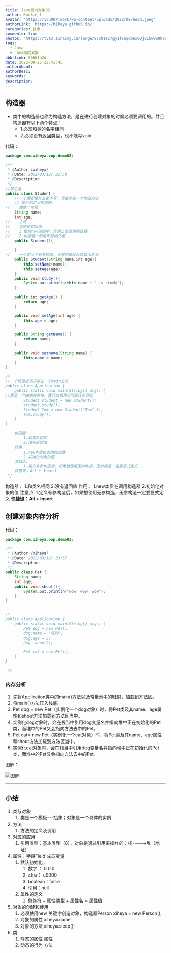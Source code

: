 ```yaml
---
title: Java面向对象02
author: Rookie_l
avatar: 'https://icu007.work/wp-content/uploads/2022/08/head.jpeg'
authorLink: 'https://hiheya.github.io/'
categories: 技术
comments: true
photos: 'https://tva3.sinaimg.cn/large/87c01ec7gy1fsnqqm6x00j21kw0w0h09.jpg'
tags:
  - Java
  - Java面向对象
abbrlink: 55661a2d
date: 2022-08-25 22:41:45
authorAbout:
authorDesc:
keywords:
description:
---
```


## 构造器

- 类中的构造器也称为构造方法，是在进行创建对象的时候必须要调用的。并且构造器有以下两个特点：
  - 1.必须和类的名字相同
  - 2.必须没有返回类型，也不能写void

代码：

```java
package com.xiheya.oop.demo02;

/**
 * @Author {xiheya}
 * @Date: 2022/03/12/ 22:50
 * @Description
 */
//学生类
public class Student {
    //一个类即使什么都不写，也会存在一个构造方法
    // 显示的定义构造期。
//    属性：字段
    String name;
    int age;
//    方法
//    实例化初始值
//    1.使用new关键字，实质上是调用构造器
//    2.构造器一般用来初始化值 .
    public Student(){

    }
//    一旦定义了有参构造，无参构造就必须显示定义
    public Student(String name,int age){
        this.setName(name);
        this.setAge(age);
    }
    public void study(){
        System.out.println(this.name + " is study");
    }

    public int getAge() {
        return age;
    }

    public void setAge(int age) {
        this.age = age;
    }

    public String getName() {
        return name;
    }

    public void setName(String name) {
        this.name = name;
    }
}

/*
//一个项目应该只存在一个main方法
public class Application {
    public static void main(String[] args) {
//类是一个抽象的事物，我们在使用它时要先实例化
        Student student = new Student();
        student.study();
        Student Tom = new Student("Tom",3);
        Tom.study();
    }
}

    构造器：
        1.和类名相同
        2.没有返回值
    作用：
        1.new本质在调用构造器
        2.初始化对象的值
    注意点:
        1.定义有参构造后，如果想使用无参构造，无参构造一定要显式定义
    快捷键：Alt + Insert
 */
```

构造器：
        1.和类名相同
        2.没有返回值
    作用：
        1.new本质在调用构造器
        2.初始化对象的值
    注意点:
        1.定义有参构造后，如果想使用无参构造，无参构造一定要显式定义
    **快捷键：Alt + Insert**

## 创建对象内存分析

代码：

```java
package com.xiheya.oop.demo03;

/**
 * @Author {xiheya}
 * @Date: 2022/03/12/ 23:57
 * @Description
 */
public class Pet {
    String name;
    int age;
    public void shout(){
        System.out.println("wow  wow  wow");
    }
}


/*
public class Application {
    public static void main(String[] args) {
        Pet dog = new Pet();
        dog.name = "旺财";
        dog.age = 3;
        dog .shout();

        Pet cat = new Pet();
    }
}

 */
```

### 内存分析

1. 先将Application类中的main()方法以及常量池中的旺财，加载到方法区。
2. 将main()方法压入栈底
3. Pet dog = new Pet（实例化一个dog对象）时，将Pet类及其name、age属性和shout方法加载到方法区当中。
4. 实例化dog对象时，会在栈当中引用dog变量名并指向堆中正在初始化的Pet类，而堆中的Pet又会指向方法去中的Pet。
5. Pet cat= new Pet（实例化一个cat对象）时，将Pet类及其name、age属性和shout方法加载到方法区当中。
6. 实例化cat对象时，会在栈当中引用dog变量名并指向堆中正在初始化的Pet类，而堆中的Pet又会指向方法去中的Pet。

图解：

![图解](https://img30.360buyimg.com/pop/jfs/t1/84746/36/24207/99884/622cc702E4c383ae1/294d1996197be10e.png)

---

## 小结

1. 类与对象
   1. 类是一个模板---抽象；对象是一个具体的实例
2. 方法
   1. 方法的定义及调用
3. 对应的应用
   1. 引用类型：基本类型（8），对象是通过引用来操作的：栈---->堆（地址）
4. 属性：字段Field  成员变量
   1. 默认初始化：
      1. 数字 ： 0  0.0
      2. char： u0000
      3. boolean：false
      4. 引用：null
   2. 属性的定义
      1. 修饰符 + 属性类型 + 属性名 = 属性值
5. 对象的创建和使用
   1. 必须使用new 关键字创造对象，构造器Person xiheya = new Person();
   2. 对象的属性 xiheya.name
   3. 对象的方法 xiheya.sleep();
6. 类
   1. 静态的属性  属性
   2. 动态的行为  方法
